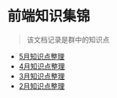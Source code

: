 # 前端知识集锦

> 该文档记录是群中的知识点

- [5月知识点整理](https://github.com/KieSun/Front-end-knowledge/blob/master/2018/5%E6%9C%88/knowledge.md)
- [4月知识点整理](https://github.com/KieSun/Front-end-knowledge/blob/master/2018/4%E6%9C%88/knowledge.md)
- [3月知识点整理](https://github.com/KieSun/Front-end-knowledge/blob/master/2018/3%E6%9C%88/knowledge.md) 
- [2月知识点整理](https://github.com/KieSun/Front-end-knowledge/blob/master/2018/2%E6%9C%88/knowledge.md)
